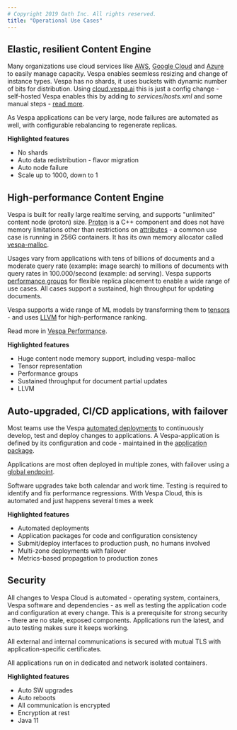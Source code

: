 ```yaml
---
# Copyright 2019 Oath Inc. All rights reserved.
title: "Operational Use Cases"
---
```



## Elastic, resilient Content Engine
Many organizations use cloud services like [AWS](https://aws.amazon.com/),
[Google Cloud](https://cloud.google.com/) and [Azure](https://azure.microsoft.com/) to easily manage capacity.
Vespa enables seemless resizing and change of instance types.
Vespa has no shards, it uses buckets with dynamic number of bits for distribution.
Using [cloud.vespa.ai](/) this is just a config change -
self-hosted Vespa enables this by adding to _services/hosts.xml_ and some manual steps -
[read more](https://docs.vespa.ai/documentation/elastic-vespa.html).

As Vespa applications can be very large, node failures are automated as well,
with configurable rebalancing to regenerate replicas.

**Highlighted features**
* No shards
* Auto data redistribution - flavor migration
* Auto node failure
* Scale up to 1000, down to 1


## High-performance Content Engine
Vespa is built for really large realtime serving, and supports "unlimited" content node (proton) size.
[Proton](https://docs.vespa.ai/documentation/proton.html)  is a C++ component and does not have memory limitations other than restrictions on
[attributes](https://docs.vespa.ai/documentation/attributes.html) - a common use case is running in 256G containers.
It has its own memory allocator called [vespa-malloc](https://github.com/vespa-engine/vespa/tree/master/vespamalloc).

Usages vary from applications with tens of billions of documents and a moderate query rate (example: image search)
to millions of documents with query rates in 100.000/second (example: ad serving).
Vespa supports [performance groups](https://docs.vespa.ai/documentation/elastic-vespa.html#grouped-distribution)
for flexible replica placement to enable a wide range of use cases.
All cases support a sustained, high throughput for updating documents.

Vespa supports a wide range of ML models by transforming them to [tensors](https://docs.vespa.ai/documentation/tensor-intro.html) -
and uses [LLVM](https://llvm.org) for high-performance ranking.

Read more in [Vespa Performance](https://docs.vespa.ai/documentation/performance/).

**Highlighted features**
* Huge content node memory support, including vespa-malloc
* Tensor representation
* Performance groups
* Sustained throughput for document partial updates
* LLVM


## Auto-upgraded, CI/CD applications, with failover
Most teams use the Vespa [automated deployments](/automated-deployments)
to continuously develop, test and deploy changes to applications.
A Vespa-application is defined by its configuration and code -
maintained in the [application package](https://docs.vespa.ai/documentation/cloudconfig/application-packages.html).

Applications are most often deployed in multiple zones,
with failover using a [global endpoint](/reference/deployment#endpoint).

Software upgrades take both calendar and work time.
Testing is required to identify and fix performance regressions.
With Vespa Cloud, this is automated and just happens several times a week

**Highlighted features**
* Automated deployments
* Application packages for code and configuration consistency
* Submit/deploy interfaces to production push, no humans involved
* Multi-zone deployments with failover
* Metrics-based propagation to production zones


## Security
All changes to Vespa Cloud is automated - 
operating system, containers, Vespa software and dependencies - 
as well as testing the application code and configuration at every change.
This is a prerequisite for strong security - there are no stale, exposed components.
Applications run the latest, and auto testing makes sure it keeps working.

All external and internal communications is secured with mutual TLS with application-specific certificates.

All applications run on in dedicated and network isolated containers.

**Highlighted features**
* Auto SW upgrades
* Auto reboots
* All communication is encrypted
* Encryption at rest
* Java 11
